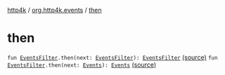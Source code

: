 [http4k](../index.md) / [org.http4k.events](index.md) / [then](./then.md)

# then

`fun `[`EventsFilter`](-events-filter/index.md)`.then(next: `[`EventsFilter`](-events-filter/index.md)`): `[`EventsFilter`](-events-filter/index.md) [(source)](https://github.com/http4k/http4k/blob/master/http4k-core/src/main/kotlin/org/http4k/events/events.kt#L23)
`fun `[`EventsFilter`](-events-filter/index.md)`.then(next: `[`Events`](-events.md)`): `[`Events`](-events.md) [(source)](https://github.com/http4k/http4k/blob/master/http4k-core/src/main/kotlin/org/http4k/events/events.kt#L24)